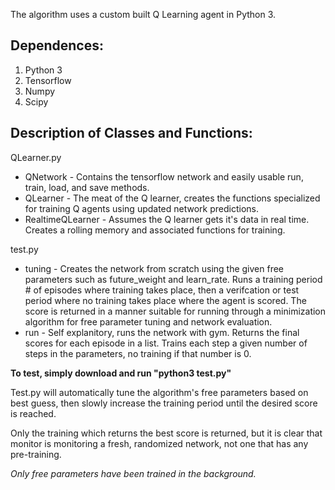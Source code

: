 The algorithm uses a custom built Q Learning agent in Python 3.

## Dependences:
1. Python 3
2. Tensorflow
3. Numpy
4. Scipy

## Description of Classes and Functions:
QLearner.py
  * QNetwork - Contains the tensorflow network and easily usable run, train, load, and save methods.
  * QLearner - The meat of the Q learner, creates the functions specialized for training Q agents using updated network predictions.
  * RealtimeQLearner - Assumes the Q learner gets it's data in real time. Creates a rolling memory and associated functions for training.
  
test.py
  * tuning - Creates the network from scratch using the given free parameters such as future_weight and learn_rate.
           Runs a training period # of episodes where training takes place, then a verifcation or test period where no training takes place where the agent is scored.
           The score is returned in a manner suitable for running through a minimization algorithm for free parameter tuning and network evaluation.
  * run - Self explanitory, runs the network with gym. Returns the final scores for each episode in a list. Trains each step a given number of steps in the parameters, no training if that number is 0.
  
**To test, simply download and run "python3 test.py"**

Test.py will automatically tune the algorithm's free parameters based on best guess, then slowly increase the training period until the desired score is reached.

Only the training which returns the best score is returned, but it is clear that monitor is monitoring a fresh, randomized network, not one that has any pre-training.

*Only free parameters have been trained in the background.*